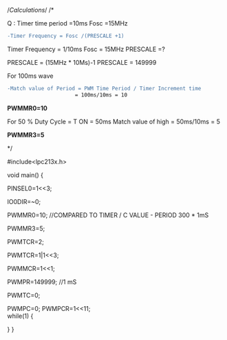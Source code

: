 
/*Calculations*/
/*


 

Q : Timer time period =10ms
    Fosc =15MHz
```diff
-Timer Frequency = Fosc /(PRESCALE +1)
```
Timer Frequency = 1/10ms
Fosc =  15MHz
PRESCALE =?

PRESCALE = (15MHz * 10Ms)-1
PRESCALE = 149999

For 100ms wave
```diff
-Match value of Period = PWM Time Period / Timer Increment time
                      = 100ms/10ms = 10
```
**PWMMR0=10**

For 50 % Duty Cycle = T ON = 50ms
Match value of high = 50ms/10ms = 5

**PWMMR3=5**

*/


#include<lpc213x.h>

void main()
{

PINSEL0=1<<3;  

IO0DIR=~0;

PWMMR0=10; //COMPARED TO TIMER / C VALUE  - PERIOD 300 * 1mS

PWMMR3=5;

PWMTCR=2;

PWMTCR=1|1<<3;  

PWMMCR=1<<1;		

PWMPR=149999;      //1  mS

PWMTC=0;  

PWMPC=0;
PWMPCR=1<<11;  
while(1)
{

}
}





